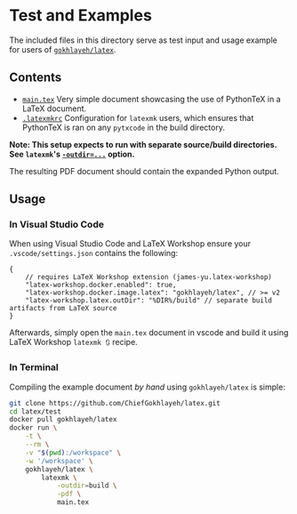# Test and Examples

The included files in this directory serve as test input and usage example for users of [`gokhlayeh/latex`](https://hub.docker.com/r/gokhlayeh/latex).

## Contents

-   [`main.tex`](main.tex) Very simple document showcasing the use of PythonTeX in a LaTeX document.
-   [`.latexmkrc`](.latexmkrc) Configuration for `latexmk` users, which ensures that PythonTeX is ran on any `pytxcode` in the build directory.

**Note: This setup expects to run with separate source/build directories. See `latexmk`'s [`-outdir=...`](https://helpmanual.io/man1/latexmk-L/) option.**

The resulting PDF document should contain the expanded Python output.

## Usage

### In Visual Studio Code

When using Visual Studio Code and LaTeX Workshop ensure your `.vscode/settings.json` contains the following:

```jsonc
{
    // requires LaTeX Workshop extension (james-yu.latex-workshop)
    "latex-workshop.docker.enabled": true,
    "latex-workshop.docker.image.latex": "gokhlayeh/latex", // >= v2
    "latex-workshop.latex.outDir": "%DIR%/build" // separate build artifacts from LaTeX source
}
```

Afterwards, simply open the `main.tex` document in vscode and build it using LaTeX Workshop `latexmk 🔃` recipe.

### In Terminal

Compiling the example document _by hand_ using `gokhlayeh/latex` is simple:

```sh
git clone https://github.com/ChiefGokhlayeh/latex.git
cd latex/test
docker pull gokhlayeh/latex
docker run \
    -t \
    --rm \
    -v "$(pwd):/workspace" \
    -w '/workspace' \
    gokhlayeh/latex \
        latexmk \
            -outdir=build \
            -pdf \
            main.tex
```
